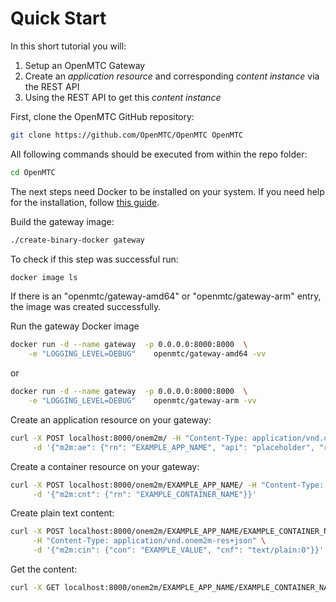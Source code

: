 # Quick Start

In this short tutorial you will:

1. Setup an OpenMTC Gateway
2. Create an *application resource* and corresponding  *content instance* via the REST API
3. Using the REST API to get this *content instance*

First, clone the OpenMTC GitHub repository:

```sh
git clone https://github.com/OpenMTC/OpenMTC OpenMTC
```

All following commands should be executed from within the repo folder:

```sh
cd OpenMTC
```

The next steps need Docker to be installed on your system. If you need help for
the installation, follow [this guide](various.md).  
  
Build the gateway image:

```sh
./create-binary-docker gateway
```

To check if this step was successful run:

```sh
docker image ls
```

If there is an "openmtc/gateway-amd64" or "openmtc/gateway-arm" entry, the image was created successfully.

Run the gateway Docker image

```sh
docker run -d --name gateway  -p 0.0.0.0:8000:8000  \
    -e "LOGGING_LEVEL=DEBUG"    openmtc/gateway-amd64 -vv
```

or

```sh
docker run -d --name gateway  -p 0.0.0.0:8000:8000  \
    -e "LOGGING_LEVEL=DEBUG"    openmtc/gateway-arm -vv
```

Create an application resource on your gateway:

```sh
curl -X POST localhost:8000/onem2m/ -H "Content-Type: application/vnd.onem2m-res+json" \
     -d '{"m2m:ae": {"rn": "EXAMPLE_APP_NAME", "api": "placeholder", "rr": "TRUE"}}'
```

Create a container resource on your gateway:

```sh
curl -X POST localhost:8000/onem2m/EXAMPLE_APP_NAME/ -H "Content-Type: application/vnd.onem2m-res+json" \
     -d '{"m2m:cnt": {"rn": "EXAMPLE_CONTAINER_NAME"}}'
```

Create plain text content:

```sh
curl -X POST localhost:8000/onem2m/EXAMPLE_APP_NAME/EXAMPLE_CONTAINER_NAME/ \
     -H "Content-Type: application/vnd.onem2m-res+json" \
     -d '{"m2m:cin": {"con": "EXAMPLE_VALUE", "cnf": "text/plain:0"}}'
```

Get the content:

```sh
curl -X GET localhost:8000/onem2m/EXAMPLE_APP_NAME/EXAMPLE_CONTAINER_NAME/la
```

